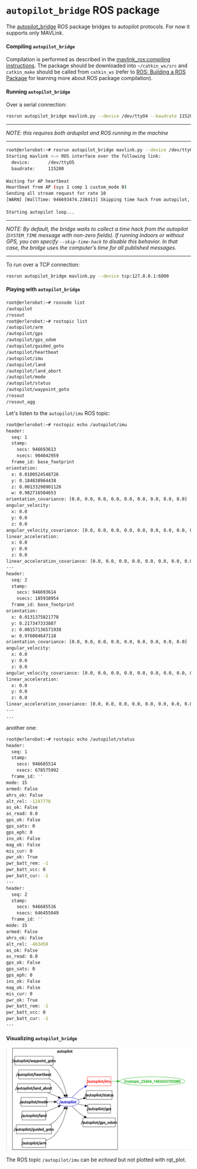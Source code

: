 # `autopilot_bridge` ROS package

The [autopilot_bridge](https://github.com/mikeclement/autopilot_bridge) ROS package bridges to autopilot protocols. For now it supports only MAVLink.

#### Compiling `autopilot_bridge`

Compilation is performed as described in the [mavlink_ros:compiling instructions](mavlink_ros.md). The package should be downloaded into `~/catkin_ws/src` and `catkin_make` should be called from `catkin_ws` (refer to [ROS: Building a ROS Package](../../ros/tutorials/building_a_ros_package.md) for learning more about ROS package compilation).


#### Running `autopilot_bridge`

Over a serial connection:
```bash
rosrun autopilot_bridge mavlink.py --device /dev/ttyO4 --baudrate 115200 --skip-time-hack
```

---

*NOTE: this requires both ardupilot and ROS running in the machine*

---


``` bash
root@erlerobot:~# rosrun autopilot_bridge mavlink.py --device /dev/ttyO5 --baudrate 115200 --skip-time-hack
Starting mavlink <-> ROS interface over the following link:
  device:		/dev/ttyO5
  baudrate:		115200

Waiting for AP heartbeat
Heartbeat from AP (sys 1 comp 1 custom_mode 0)
Sending all stream request for rate 10
[WARN] [WallTime: 946693474.238413] Skipping time hack from autopilot, using saved system time

Starting autopilot loop...

```

----

*NOTE: By default, the bridge waits to collect a time hack from the autopilot (`SYSTEM_TIME` message with non-zero fields). If running indoors or without GPS, you can specify `--skip-time-hack` to disable this behavior. In that case, the bridge uses the computer's time for all published messages.*

----

To run over a TCP connection:
```bash
rosrun autopilot_bridge mavlink.py --device tcp:127.0.0.1:6000
```

#### Playing with `autopilot_bridge`

```bash
root@erlerobot:~# rosnode list
/autopilot
/rosout
root@erlerobot:~# rostopic list
/autopilot/arm
/autopilot/gps
/autopilot/gps_odom
/autopilot/guided_goto
/autopilot/heartbeat
/autopilot/imu
/autopilot/land
/autopilot/land_abort
/autopilot/mode
/autopilot/status
/autopilot/waypoint_goto
/rosout
/rosout_agg
```

Let's listen to the `autopilot/imu` ROS topic:

```bash
root@erlerobot:~# rostopic echo /autopilot/imu
header:
  seq: 1
  stamp:
    secs: 946693613
    nsecs: 904042959
  frame_id: base_footprint
orientation:
  x: 0.0100524548726
  y: 0.184838964438
  z: 0.00133298901126
  w: 0.982716504653
orientation_covariance: [0.0, 0.0, 0.0, 0.0, 0.0, 0.0, 0.0, 0.0, 0.0]
angular_velocity:
  x: 0.0
  y: 0.0
  z: 0.0
angular_velocity_covariance: [0.0, 0.0, 0.0, 0.0, 0.0, 0.0, 0.0, 0.0, 0.0]
linear_acceleration:
  x: 0.0
  y: 0.0
  z: 0.0
linear_acceleration_covariance: [0.0, 0.0, 0.0, 0.0, 0.0, 0.0, 0.0, 0.0, 0.0]
---
header:
  seq: 2
  stamp:
    secs: 946693614
    nsecs: 185938954
  frame_id: base_footprint
orientation:
  x: 0.0131375821778
  y: 0.217347333887
  z: 0.00157136571938
  w: 0.976004647118
orientation_covariance: [0.0, 0.0, 0.0, 0.0, 0.0, 0.0, 0.0, 0.0, 0.0]
angular_velocity:
  x: 0.0
  y: 0.0
  z: 0.0
angular_velocity_covariance: [0.0, 0.0, 0.0, 0.0, 0.0, 0.0, 0.0, 0.0, 0.0]
linear_acceleration:
  x: 0.0
  y: 0.0
  z: 0.0
linear_acceleration_covariance: [0.0, 0.0, 0.0, 0.0, 0.0, 0.0, 0.0, 0.0, 0.0]
---
...
```

another one:

```bash
root@erlerobot:~# rostopic echo /autopilot/status
header:
  seq: 1
  stamp:
    secs: 946685514
    nsecs: 678575992
  frame_id: ''
mode: 15
armed: False
ahrs_ok: False
alt_rel: -1247770
as_ok: False
as_read: 0.0
gps_ok: False
gps_sats: 0
gps_eph: 0
ins_ok: False
mag_ok: False
mis_cur: 0
pwr_ok: True
pwr_batt_rem: -1
pwr_batt_vcc: 0
pwr_batt_cur: -1
---
header:
  seq: 2
  stamp:
    secs: 946685516
    nsecs: 646455049
  frame_id: ''
mode: 15
armed: False
ahrs_ok: False
alt_rel: -463450
as_ok: False
as_read: 0.0
gps_ok: False
gps_sats: 0
gps_eph: 0
ins_ok: False
mag_ok: False
mis_cur: 0
pwr_ok: True
pwr_batt_rem: -1
pwr_batt_vcc: 0
pwr_batt_cur: -1
---

```

#### Visualizing `autopilot_bridge`

![node-graph](../../img/mavlinkROS/autopilot_bridge_graph.png)

The ROS topic `/autopilot/imu` can be _echoed_  but not plotted with rqt_plot.
